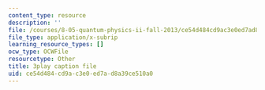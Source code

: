 ```yaml
---
content_type: resource
description: ''
file: /courses/8-05-quantum-physics-ii-fall-2013/ce54d484cd9ac3e0ed7ad8a39ce510a0_YDRMLCuNteY.srt
file_type: application/x-subrip
learning_resource_types: []
ocw_type: OCWFile
resourcetype: Other
title: 3play caption file
uid: ce54d484-cd9a-c3e0-ed7a-d8a39ce510a0
---
```

